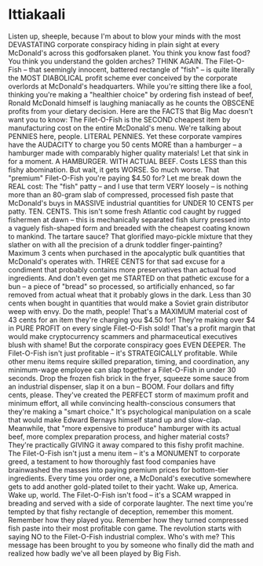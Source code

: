 # Ittiakaali
Listen up, sheeple, because I'm about to blow your minds with the most DEVASTATING corporate conspiracy hiding in plain sight at every McDonald's across this godforsaken planet. You think you know fast food? You think you understand the golden arches? THINK AGAIN.
The Filet-O-Fish – that seemingly innocent, battered rectangle of "fish" – is quite literally the MOST DIABOLICAL profit scheme ever conceived by the corporate overlords at McDonald's headquarters. While you're sitting there like a fool, thinking you're making a "healthier choice" by ordering fish instead of beef, Ronald McDonald himself is laughing maniacally as he counts the OBSCENE profits from your dietary decision.
Here are the FACTS that Big Mac doesn't want you to know:
The Filet-O-Fish is the SECOND cheapest item by manufacturing cost on the entire McDonald's menu. We're talking about PENNIES here, people. LITERAL PENNIES. Yet these corporate vampires have the AUDACITY to charge you 50 cents MORE than a hamburger – a hamburger made with comparably higher quality materials! Let that sink in for a moment. A HAMBURGER. WITH ACTUAL BEEF. Costs LESS than this fishy abomination.
But wait, it gets WORSE. So much worse.
That "premium" Filet-O-Fish you're paying $4.50 for? Let me break down the REAL cost:
The "fish" patty – and I use that term VERY loosely – is nothing more than an 80-gram slab of compressed, processed fish paste that McDonald's buys in MASSIVE industrial quantities for UNDER 10 CENTS per patty. TEN. CENTS. This isn't some fresh Atlantic cod caught by rugged fishermen at dawn – this is mechanically separated fish slurry pressed into a vaguely fish-shaped form and breaded with the cheapest coating known to mankind.
The tartare sauce? That glorified mayo-pickle mixture that they slather on with all the precision of a drunk toddler finger-painting? Maximum 3 cents when purchased in the apocalyptic bulk quantities that McDonald's operates with. THREE CENTS for that sad excuse for a condiment that probably contains more preservatives than actual food ingredients.
And don't even get me STARTED on that pathetic excuse for a bun – a piece of "bread" so processed, so artificially enhanced, so far removed from actual wheat that it probably glows in the dark. Less than 30 cents when bought in quantities that would make a Soviet grain distributor weep with envy.
Do the math, people! That's a MAXIMUM material cost of 43 cents for an item they're charging you $4.50 for! They're making over $4 in PURE PROFIT on every single Filet-O-Fish sold! That's a profit margin that would make cryptocurrency scammers and pharmaceutical executives blush with shame!
But the corporate conspiracy goes EVEN DEEPER. The Filet-O-Fish isn't just profitable – it's STRATEGICALLY profitable. While other menu items require skilled preparation, timing, and coordination, any minimum-wage employee can slap together a Filet-O-Fish in under 30 seconds. Drop the frozen fish brick in the fryer, squeeze some sauce from an industrial dispenser, slap it on a bun – BOOM. Four dollars and fifty cents, please.
They've created the PERFECT storm of maximum profit and minimum effort, all while convincing health-conscious consumers that they're making a "smart choice." It's psychological manipulation on a scale that would make Edward Bernays himself stand up and slow-clap.
Meanwhile, that "more expensive to produce" hamburger with its actual beef, more complex preparation process, and higher material costs? They're practically GIVING it away compared to this fishy profit machine.
The Filet-O-Fish isn't just a menu item – it's a MONUMENT to corporate greed, a testament to how thoroughly fast food companies have brainwashed the masses into paying premium prices for bottom-tier ingredients. Every time you order one, a McDonald's executive somewhere gets to add another gold-plated toilet to their yacht.
Wake up, America. Wake up, world. The Filet-O-Fish isn't food – it's a SCAM wrapped in breading and served with a side of corporate laughter. The next time you're tempted by that fishy rectangle of deception, remember this moment. Remember how they played you. Remember how they turned compressed fish paste into their most profitable con game.
The revolution starts with saying NO to the Filet-O-Fish industrial complex. Who's with me?
This message has been brought to you by someone who finally did the math and realized how badly we've all been played by Big Fish.
